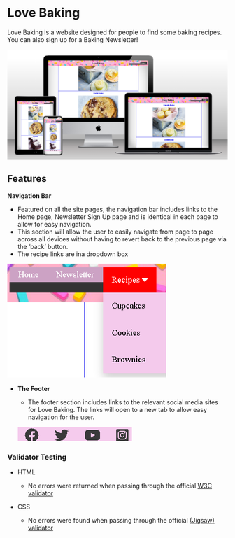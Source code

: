 # Love Baking

Love Baking is a website designed for people to find some baking recipes.
You can also sign up for a Baking Newsletter!

![Responsive Mockup](https://github.com/Derek1980D/Baking-Recipes/blob/main/assets/images/Mockup.png)

## Features 

__Navigation Bar__

  - Featured on all the site pages, the navigation bar includes links to the  Home page, Newsletter Sign Up page and is identical in each page to allow for easy navigation.
  - This section will allow the user to easily navigate from page to page across all devices without having to revert back to the previous page via the ‘back’ button. 
  - The recipe links are ina  dropdown box

![Responsive Mockup](https://github.com/Derek1980D/Baking-Recipes/blob/main/assets/images/navbar.png) 

- __The Footer__ 
  - The footer section includes links to the relevant social media sites for Love Baking. The links will open to a new tab to allow easy navigation for the user.

  ![Responsive Mockup](https://github.com/Derek1980D/Baking-Recipes/blob/main/assets/images/social_links.png) 

 ### Validator Testing 

- HTML
  - No errors were returned when passing through the official [W3C validator](https://validator.w3.org/nu/?doc=https%3A%2F%2Fderek1980d.github.io%2FBaking-Recipes%2Findex.html)
  
- CSS
  - No errors were found when passing through the official [(Jigsaw) validator](https://jigsaw.w3.org/css-validator/validator?uri=https%3A%2F%2Fvalidator.w3.org%2Fnu%2F%3Fdoc%3Dhttps%253A%252F%252Fcode-institute-org.github.io%252Flove-running-2.0%252Findex.html&profile=css3svg&usermedium=all&warning=1&vextwarning=&lang=en#css)
